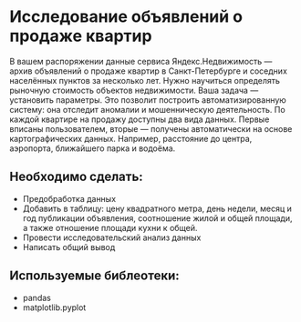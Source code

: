 # Исследование объявлений о продаже квартир
В вашем распоряжении данные сервиса Яндекс.Недвижимость — архив объявлений о продаже квартир в Санкт-Петербурге и соседних населённых пунктов за несколько лет. Нужно научиться определять рыночную стоимость объектов недвижимости. Ваша задача — установить параметры. Это позволит построить автоматизированную систему: она отследит аномалии и мошенническую деятельность.
По каждой квартире на продажу доступны два вида данных. Первые вписаны пользователем, вторые — получены автоматически на основе картографических данных. Например, расстояние до центра, аэропорта, ближайшего парка и водоёма.

## Необходимо сделать:
* Предобработка данных
* Добавить в таблицу: цену квадратного метра, день недели, месяц и год публикации объявления, соотношение жилой и общей площади, а также отношение площади кухни к общей.
* Провести исследовательский анализ данных 
* Написать общий вывод

## Используемые библеотеки:
* pandas
* matplotlib.pyplot
